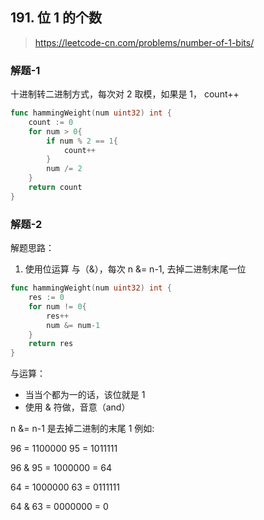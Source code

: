 ## 191. 位 1 的个数

> https://leetcode-cn.com/problems/number-of-1-bits/

### 解题-1

十进制转二进制方式，每次对 2 取模，如果是 1， count++

```go
func hammingWeight(num uint32) int {
    count := 0
    for num > 0{
        if num % 2 == 1{
            count++
        }
        num /= 2
    }
    return count
}
```

### 解题-2

解题思路：

1. 使用位运算 与（&），每次 n &= n-1, 去掉二进制末尾一位

```go
func hammingWeight(num uint32) int {
    res := 0
    for num != 0{
        res++
        num &= num-1
    }
    return res
}
```

与运算：

- 当当个都为一的话，该位就是 1
- 使用 & 符做，音意（and）

n &= n-1 是去掉二进制的末尾 1
例如:

96 = 1100000
95 = 1011111

96 & 95 = 1000000 = 64

64 = 1000000
63 = 0111111

64 & 63 = 0000000 = 0
